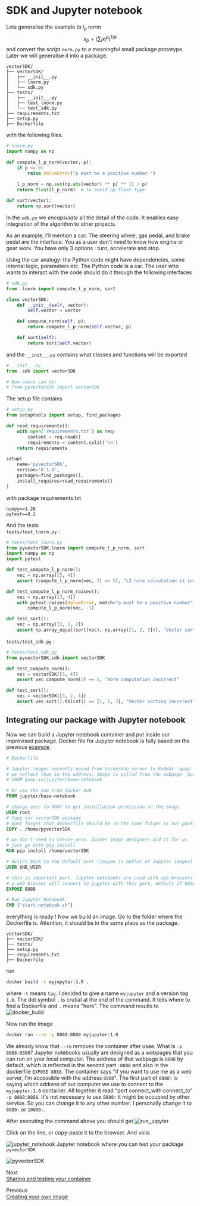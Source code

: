 # SDK and Jupyter notebook

Lets generalise the example to $`l_p`$ norm $$x_p = \left(\sum_i x_i^p\right)^{1/p}$$ and convert the script `norm.py` to a meaningful small package prototype. Later we will generalise it into a package.

```
vectorSDK/
├── vectorSDK/
│   ├── __init__.py
│   ├── lnorm.py
│   └── sdk.py
├── tests/
│   ├── __init__.py
│   ├── test_lnorm.py
│   └── test_sdk.py
├── requirements.txt
├── setup.py
├── Dockerfile
```
with the following files.
```python
# lnorm.py
import numpy as np

def compute_l_p_norm(vector, p):
    if p <= 0:
        raise ValueError("p must be a positive number.")
    
    l_p_norm = np.sum(np.abs(vector) ** p) ** (1 / p)
    return float(l_p_norm)  # to avoid np.float type

def sort(vector):
    return np.sort(vector)
```

In the `sdk.py` we *encapsulate* all the detail of the code. It enables easy integration of the algorithm to other projects.

As an example, I'll mention a car. The steering wheel, gas pedal, and brake pedal are the interface. You as a user don't need to know how engine or gear work. You have only 3 options : turn, accelerate and stop.

Using the car analogy: the Python code might have dependencies, some internal logic, parameters etc. The Python code is a car. The user who wants to interact with the code should do it through the following interfaces

```python
# sdk.py
from .lnorm import compute_l_p_norm, sort

class vectorSDK:
    def __init__(self, vector):
        self.vector = vector

    def compute_norm(self, p):
        return compute_l_p_norm(self.vector, p)

    def sort(self):
        return sort(self.vector)
```

and the `__init__.py` contains what classes and functions will be exported
```python
# __init__.py
from .sdk import vectorSDK

# Now users can do:
# from pyvectorSDK import vectorSDK
```

The setup file contains
```python
# setup.py
from setuptools import setup, find_packages

def read_requirements():
    with open('requirements.txt') as req:
        content = req.read()
        requirements = content.split('\n')
    return requirements

setup(
    name='pyvectorSDK',
    version='0.1.0',
    packages=find_packages(),
    install_requires=read_requirements()
)
```
with package requirements.txt
```
numpy==1.26
pytest==8.2
```
And the tests\
`tests/test_lnorm.py` :
```python
# tests/test_lnorm.py
from pyvectorSDK.lnorm import compute_l_p_norm, sort
import numpy as np
import pytest

def test_compute_l_p_norm():
    vec = np.array([3, 4])
    assert (compute_l_p_norm(vec, 2) == 5), "L2 norm calculation is incorrect"

def test_compute_l_p_norm_raises():
    vec = np.array([3, 4])
    with pytest.raises(ValueError, match="p must be a positive number"):
        compute_l_p_norm(vec, -1)

def test_sort():
    vec = np.array([3, 1, 2])
    assert np.array_equal(sort(vec), np.array([1, 2, 3])), "Vector sorting failed"
```
`tests/test_sdk.py` :
```python
# tests/test_sdk.py
from pyvectorSDK.sdk import vectorSDK

def test_compute_norm():
    vec = vectorSDK([3, 4])
    assert vec.compute_norm(2) == 5, "Norm computation incorrect"

def test_sort():
    vec = vectorSDK([3, 2, 1])
    assert vec.sort().tolist() == [1, 2, 3], "Vector sorting incorrect"
```

## Integrating our package with Jupyter notebook
Now we can build a Jupyter notebook container and put inside our improvised package.
Docker file for Jupyter notebook is fully based on the previous [example](./Docker4.md).

```Dockerfile
# Dockerfile

# Jupyter images recently moved from DockerHub server to RedHat 'quay'
# we reflect that in the address. Image is pulled from the webpage 'quay.io'
# FROM quay.io/jupyter/base-notebook 

# Or use the one from docker hub
FROM jupyter/base-notebook

# change user to ROOT to get installation permission on the image
USER root
# Copy our vectorSDK package
# Dont forget that dockerfile should be in the same folder as our package
COPY . /home/pyvectorSDK

# we don't need to create venv. Docker image designers did it for us
# just go with pip install 
RUN pip install /home/vectorSDK

# Switch back to the default user (jovyan is author of Jupyter images)
USER $NB_USER

# this is important part. Jupyter notebooks are used with web browsers
# a web browser will connect to jupyter with this port, default if 8888
EXPOSE 8888

# Run Jupyter Notebook
CMD ["start-notebook.sh"]
```

everything is ready ! Now we build an image. Go to the folder where the Dockerfile is. Attention, it should be in the same place as the package.
```
vectorSDK/
├── vectorSDK/
├── tests/
├── setup.py
├── requirements.txt
├── Dockerfile
```
run 
```bash
docker build -t myjupyter:1.0 . 
```
where `-t` means `tag`. I decided to give a name `myjupyter` and a version tag `1.0`. The dot symbol `.` is crutial at the end of the command. It tells where to find a Dockerfile and `.` means "here". The command results to
![docker_build](./docker_build.png)

Now run the image
```bash
docker run --rm -p 8888:8888 myjupyter:1.0
```
We already know that `--rm` removes the container after usae. What is `-p 8888:8888`? Jupyter notebooks usually are designed as a webpages that you can run on your local computer. The address of that webpage is `8888` by default, which is reflected in the second part `:8888` and also in the dockerfile `EXPOSE 8888`. The container says "if you want to use me as a web server, I'm accessible with the address `8888`". The first part of `8888:` is saying which address of our computer we use to connect to the `myjupyter:1.0` container. All together it read "port connect_with:connect_to" `-p 8888:8888`. It's not necessary to use `8888:` it might be occupied by other service. So you can change it to any other number. I personally change it to `8889:` or `10000:`.

After executing the command above you should get
![run_jupyter](./connecting.jpg)

Click on the line, or copy-paste it to the browser. And voila

![jupyter_notebook](./jupyter_notebook.png)
Jupyter notebook where you can test your package `pyvectorSDK`

![pyvectorSDK](./vectorSDK.png)


Next\
[Sharing and testing your container](./Docker6.md)

Previous\
[Creating your own image](./Docker4.md)